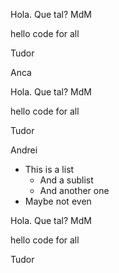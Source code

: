 

Hola. Que tal? MdM

hello code for all

Tudor

Anca


Hola. Que tal? MdM

hello code for all

Tudor

Andrei



* This is a list
  * And a sublist
  * And another one
* Maybe not even


Hola. Que tal? MdM

hello code for all

Tudor


